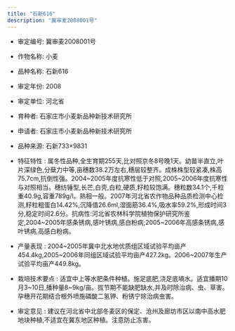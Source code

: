 ```yaml
---
title: "石新616"
description: "冀审麦2008001号"
---
```

* 审定编号:  冀审麦2008001号

*  作物名称:  小麦

*  品种名称:  石新616

*  审定年份:  2008

*  审定单位:  河北省

* 育种者:  石家庄市小麦新品种新技术研究所

*  申请者:  石家庄市小麦新品种新技术研究所

*  品种来源:  石新733×9831

*  特征特性 : 
属冬性品种,全生育期255天,比对照京冬8号晚1天。幼苗半直立,叶片深绿色,分蘖力中等,亩穗数38.2万左右,穗层较整齐。成株株型较紧凑,株高75.7cm,抗倒性强。2004~2005年度抗寒性低于对照,2005~2006年度抗寒性与对照相当。穗纺锤型,长芒,白壳,白粒,硬质,籽粒较饱满。穗粒数34.1个,千粒重40.9g,容重789g/l。熟相一般。2007年河北省农作物品种品质检测中心检测,籽粒粗蛋白14.42%,沉降值26.6ml,湿面筋36.4%,吸水率59.2%,形成时间3分,稳定时间2.6分。抗病性:河北省农林科学院植物保护研究所鉴定,2004~2005年感条锈病,感叶锈病,感白粉病;2005~2006年高感条锈病,感叶锈病,高感白粉病。
 
*  产量表现 : 
2004~2005年冀中北水地优质组区域试验平均亩产454.4kg,2005~2006年同组区域试验平均亩产427.2kg。2006~2007年生产试验平均亩产449.8kg。

*  栽培技术要点 : 
适宜中上等水肥条件种植。施足底肥,浇足底墒水。适宜播期10月3~10日,播种量8~9kg/亩。拔节期不能缺肥缺水,并及时除治病、虫、草害。孕穗开花期结合根外喷施磷酸二氢钾、粉锈宁除治病虫害。

*  审定意见 : 
建议在河北省中北部冬麦区的保定、沧州及廊坊市区以南中高水肥地块种植,不适宜在冀东地区种植。注意防止冻害。
